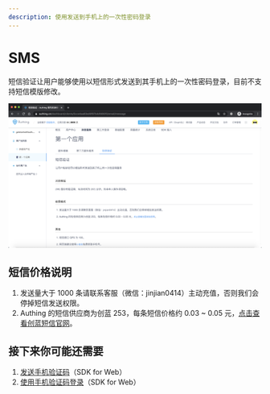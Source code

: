 ```yaml
---
description: 使用发送到手机上的一次性密码登录
---
```


# SMS

短信验证让用户能够使用以短信形式发送到其手机上的一次性密码登录，目前不支持短信模版修改。

![](../.gitbook/assets/image%20%2810%29.png)

## 短信价格说明

1. 发送量大于 1000 条请联系客服（微信：jinjian0414）主动充值，否则我们会停掉短信发送权限。
2. Authing 的短信供应商为创蓝 253，每条短信价格约 0.03 ~ 0.05 元，[点击查看创蓝短信官网](http://localhost:8080/dashboard/clients/59f86b4832eb28071bdd9214/pricing)。

## 接下来你可能还需要

1. [发送手机验证码](https://learn.authing.cn/authing/sdk/authing-sdk-for-web#fa-song-shou-ji-yan-zheng-ma)（SDK for Web）
2. [使用手机验证码登录](https://learn.authing.cn/authing/sdk/authing-sdk-for-web#shi-yong-shou-ji-yan-zheng-ma-deng-lu)（SDK for Web）

